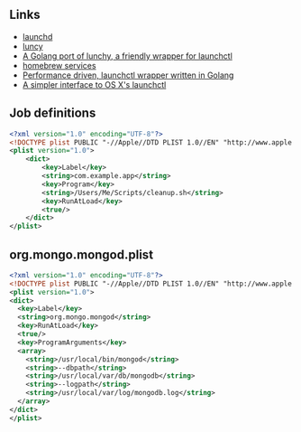 Links
---
- [launchd](http://launchd.info/)
- [luncy](https://github.com/eddiezane/lunchy)
- [A Golang port of lunchy, a friendly wrapper for launchctl](https://github.com/bennylope/houston)
- [homebrew services](https://github.com/AdamEdgett/homebrew-services)
- [Performance driven, launchctl wrapper written in Golang](https://github.com/kkirsche/launchy)
- [A simpler interface to OS X's launchctl](https://github.com/epochblue/lunchy.sh)

Job definitions
---
```xml
<?xml version="1.0" encoding="UTF-8"?>
<!DOCTYPE plist PUBLIC "-//Apple//DTD PLIST 1.0//EN" "http://www.apple.com/DTDs/PropertyList-1.0.dtd">
<plist version="1.0">
	<dict>
		<key>Label</key>
		<string>com.example.app</string>
		<key>Program</key>
		<string>/Users/Me/Scripts/cleanup.sh</string>
		<key>RunAtLoad</key>
		<true/>
	</dict>
</plist>
```
org.mongo.mongod.plist
---
```xml
<?xml version="1.0" encoding="UTF-8"?>
<!DOCTYPE plist PUBLIC "-//Apple//DTD PLIST 1.0//EN" "http://www.apple.com/DTDs/PropertyList-1.0.dtd">
<plist version="1.0">
<dict>
  <key>Label</key>
  <string>org.mongo.mongod</string>
  <key>RunAtLoad</key>
  <true/>
  <key>ProgramArguments</key>
  <array>
    <string>/usr/local/bin/mongod</string>
    <string>--dbpath</string>
    <string>/usr/local/var/db/mongodb</string>
    <string>--logpath</string>
    <string>/usr/local/var/log/mongodb.log</string>
  </array>
</dict>
</plist>
```

